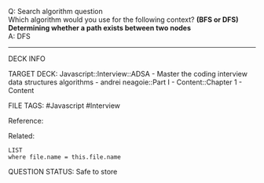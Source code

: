 Q: Search algorithm question  
Which algorithm would you use for the following context? **(BFS or DFS)**  
**Determining whether a path exists between two nodes**  
A: DFS
<!--ID: 1693659888507-->

---

DECK INFO

TARGET DECK: Javascript::Interview::ADSA - Master the coding interview data structures algorithms - andrei neagoie::Part I - Content::Chapter 1 - Content

FILE TAGS: #Javascript #Interview

Reference:

Related:

```dataview
LIST
where file.name = this.file.name
```


QUESTION STATUS: Safe to store